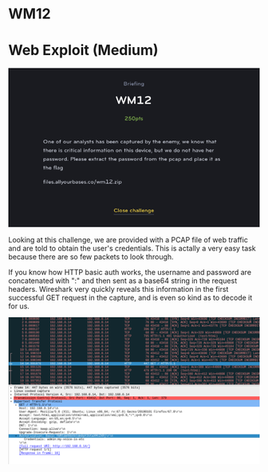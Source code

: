 # WM12
# Web Exploit (Medium)

![WM12](WM12.png)

Looking at this challenge, we are provided with a PCAP file of web traffic and are told to obtain the user's credentials. This is actally a very easy task because there are so few packets to look through.

If you know how HTTP basic auth works, the username and password are concatenated with ":" and then sent as a base64 string in the request headers. Wireshark very quickly reveals this information in the first successful GET request in the capture, and is even so kind as to decode it for us.

![WM12](WM12_1.png)

